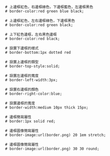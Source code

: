 ```
# 上邊框紅色，右邊框綠色，下邊框藍色，左邊框黑色
# border-color:red green blue black;
```

```
# 上邊框紅色，左右邊框綠色，下邊框黑色
# border-color:red green black;
```

```
# 上下紅色邊框，左右黑色邊框
# border-color:red black;
```

```
# 設置下邊框的樣式
# border-bottom:1px dotted red
```

```
# 設置上邊框的類型
# border-top-style:solid;
```

```
# 設置左邊框的寬度
# border-left-width:3px;
```

```
# 設置右邊框的顏色
# border-right-color:blue;
```

```
# 設置邊框的寬度
# border-width:medium 10px thick 15px;
```

```
# 邊框簡寫屬性
# border:1px solid red;
```

```
# 邊框圖像簡寫屬性
# border-image:url(border.png) 20 1em stretch;
```

```
# 邊框圖像簡寫屬性
# border-image:url(border.png) 30 30 round;
```